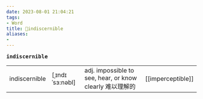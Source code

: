 ```yaml
---
date: 2023-08-01 21:04:21
tags: 
- Word
title: 📖indiscernible
aliases: 
- 
---
```


<pre><strong>indiscernible</strong></pre>
|   |   |   |   |
|---|---|---|---|
|indiscernible|[ˌɪndɪˈsɜ:nəbl]|adj. impossible to see, hear, or know clearly 难以理解的|[[imperceptible]]|